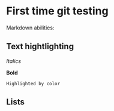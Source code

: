 # First time git testing
Markdown abilities:
## Text hightlighting
*Italics*

**Bold**

`Highlighted by color`


## Lists